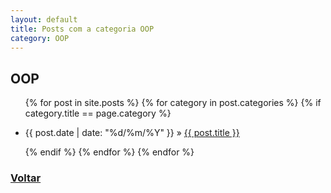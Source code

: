 ```yaml
---
layout: default
title: Posts com a categoria OOP
category: OOP
---
```

<h2 class="category">OOP</h2>
<ul class="posts">
	{% for post in site.posts %}				
	{% for category in post.categories %}	
	{% if category.title == page.category %}	
	<li>
		<p>
			<span>{{ post.date | date: "%d/%m/%Y" }}</span> &raquo; 
			<a href="{{ post.url }}">{{ post.title }}</a>
		</p>
	</li>
	{% endif %}	
	{% endfor %}
	{% endfor %}
</ul>
<h3><a href="/">Voltar</a></h3>